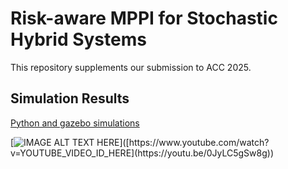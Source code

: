 # Risk-aware MPPI for Stochastic Hybrid Systems
This repository supplements our submission to ACC 2025.

## Simulation Results

[Python and gazebo simulations](https://youtu.be/0JyLC5gSw8g)

[![IMAGE ALT TEXT HERE]([https://img.youtube.com/vi/YOUTUBE_VIDEO_ID_HERE](https://youtu.be/0JyLC5gSw8g)/0.jpg)]([https://www.youtube.com/watch?v=YOUTUBE_VIDEO_ID_HERE](https://youtu.be/0JyLC5gSw8g))
